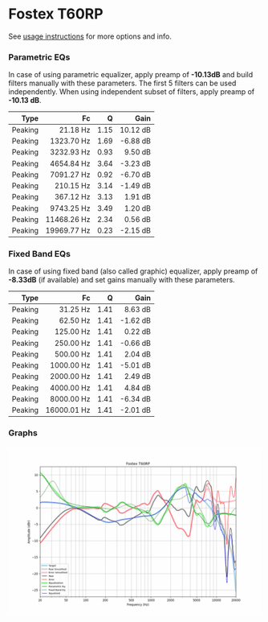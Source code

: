 # Fostex T60RP
See [usage instructions](https://github.com/jaakkopasanen/AutoEq#usage) for more options and info.

### Parametric EQs
In case of using parametric equalizer, apply preamp of **-10.13dB** and build filters manually
with these parameters. The first 5 filters can be used independently.
When using independent subset of filters, apply preamp of **-10.13 dB**.

| Type    | Fc          |    Q | Gain     |
|--------:|------------:|-----:|---------:|
| Peaking | 21.18 Hz    | 1.15 | 10.12 dB |
| Peaking | 1323.70 Hz  | 1.69 | -6.88 dB |
| Peaking | 3232.93 Hz  | 0.93 | 9.50 dB  |
| Peaking | 4654.84 Hz  | 3.64 | -3.23 dB |
| Peaking | 7091.27 Hz  | 0.92 | -6.70 dB |
| Peaking | 210.15 Hz   | 3.14 | -1.49 dB |
| Peaking | 367.12 Hz   | 3.13 | 1.91 dB  |
| Peaking | 9743.25 Hz  | 3.49 | 1.20 dB  |
| Peaking | 11468.26 Hz | 2.34 | 0.56 dB  |
| Peaking | 19969.77 Hz | 0.23 | -2.15 dB |

### Fixed Band EQs
In case of using fixed band (also called graphic) equalizer, apply preamp of **-8.33dB**
(if available) and set gains manually with these parameters.

| Type    | Fc          |    Q | Gain     |
|--------:|------------:|-----:|---------:|
| Peaking | 31.25 Hz    | 1.41 | 8.63 dB  |
| Peaking | 62.50 Hz    | 1.41 | -1.62 dB |
| Peaking | 125.00 Hz   | 1.41 | 0.22 dB  |
| Peaking | 250.00 Hz   | 1.41 | -0.66 dB |
| Peaking | 500.00 Hz   | 1.41 | 2.04 dB  |
| Peaking | 1000.00 Hz  | 1.41 | -5.01 dB |
| Peaking | 2000.00 Hz  | 1.41 | 2.49 dB  |
| Peaking | 4000.00 Hz  | 1.41 | 4.84 dB  |
| Peaking | 8000.00 Hz  | 1.41 | -6.34 dB |
| Peaking | 16000.01 Hz | 1.41 | -2.01 dB |

### Graphs
![](./Fostex%20T60RP.png)